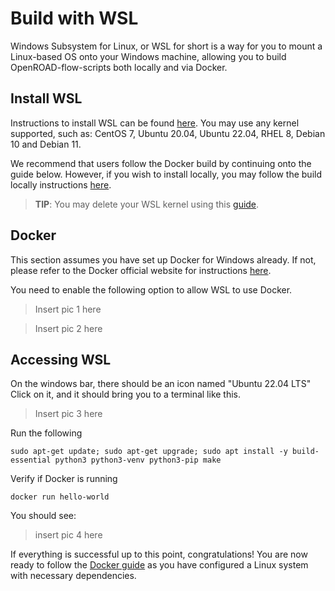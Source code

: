 # Build with WSL
Windows Subsystem for Linux, or WSL for short is a way for you to mount a Linux-based OS onto your Windows machine, allowing you to build OpenROAD-flow-scripts both locally and via Docker. 

## Install WSL
Instructions to install WSL can be found [here](https://learn.microsoft.com/en-us/windows/wsl/install). You may use any kernel supported, such as: CentOS 7, Ubuntu 20.04, Ubuntu 22.04, RHEL 8, Debian 10 and Debian 11.

We recommend that users follow the Docker build by continuing onto the guide below. However, if you wish to install locally, you may follow the build locally instructions [here](./BuildLocally.md).

> **TIP**: You may delete your WSL kernel using this [guide](https://pureinfotech.com/remove-linux-distro-wsl/).


## Docker
This section assumes you have set up Docker for Windows already. If not, please refer to the Docker official website for instructions [here](https://docs.Docker.com/desktop/install/windows-install/).

You need to enable the following option to allow WSL to use Docker. 

> Insert pic 1 here

> Insert pic 2 here

## Accessing WSL
On the windows bar, there should be an icon named "Ubuntu 22.04 LTS" Click on it, and it should bring you to a terminal like this. 

> Insert pic 3 here

Run the following
```
sudo apt-get update; sudo apt-get upgrade; sudo apt install -y build-essential python3 python3-venv python3-pip make
```
Verify if Docker is running
```
docker run hello-world
```
You should see:

> insert pic 4 here

If everything is successful up to this point, congratulations! You are now ready to follow the [Docker guide](./BuildWithDocker.md) as you have configured a Linux system with necessary dependencies. 
